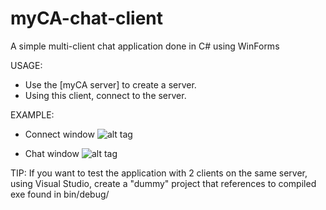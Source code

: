 # myCA-chat-client
A simple multi-client chat application done in C# using WinForms  

USAGE:
- Use the [myCA server] to create a server. 
- Using this client, connect to the server.

EXAMPLE:

- Connect window
![alt tag](https://cloud.githubusercontent.com/assets/24376768/25251478/2c8d1d7a-2622-11e7-8d94-d2499d610003.png)

- Chat window
![alt tag](https://cloud.githubusercontent.com/assets/24376768/25251476/2b0a7eb6-2622-11e7-9991-60139e316982.PNG)

TIP: If you want to test the application with 2 clients on the same server, using Visual Studio, create a "dummy" project that references to compiled exe found in bin/debug/
